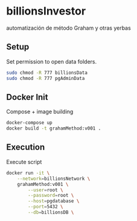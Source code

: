 # billionsInvestor
automatización de método Graham y otras yerbas

## Setup

Set permission to open data folders.

```bash
sudo chmod -R 777 billionsData
sudo chmod -R 777 pgAdminData
```
## Docker Init

Compose + image building

```bash
docker-compose up
docker build -t grahamMethod:v001 .
```

## Execution

Execute script

```bash
docker run -it \
    --network=billionsNetwork \
    grahamMethod:v001 \
        --user=root \
        --password=root \
        --host=pgdatabase \
        --port=5432 \
        --db=billionsDB \
```
